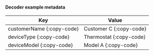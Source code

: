 #### Decoder example metadata

| Key        | Value |
|------------|-------|
| customerName {:copy-code}| Customer C {:copy-code}|
| deviceType      {:copy-code}| Thermostat       {:copy-code}|
| deviceModel           {:copy-code}| Model A          {:copy-code}|

<br>
<br>
